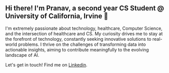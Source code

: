 ## Hi there! I'm Pranav, a second year CS Student @ University of California, Irvine 👋

I'm extremely passionate about technology, healthcare, Computer Science, and the intersection of healthcare and CS. My curiosity drives me to stay at the forefront of technology, constantly seeking innovative solutions to real-world problems. I thrive on the challenges of transforming data into actionable insights, aiming to contribute meaningfully to the evolving landscape of AI.

Let's get in touch! Find me on [Linkedin](https://www.linkedin.com/in/pranavgonuguntla/).
<!--
**pranavgonuguntla/pranavgonuguntla** is a ✨ _special_ ✨ repository because its `README.md` (this file) appears on your GitHub profile.

Here are some ideas to get you started:

- 🔭 I’m currently working on ...
- 🌱 I’m currently learning ...
- 👯 I’m looking to collaborate on ...
- 🤔 I’m looking for help with ...
- 💬 Ask me about ...
- 📫 How to reach me: ...
- 😄 Pronouns: ...
- ⚡ Fun fact: ...
-->
